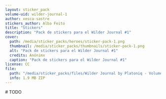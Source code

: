 ```yaml
---
layout: sticker_pack
volume-uid: wilder-journal-1
author: xesca-sastre
stickers_author: Alba Feito
title: "Stickers"
description: "Pack de stickers para el Wilder Journal #1"
cover:
  path: /media/sticker_packs/heroes/sticker-pack-1.png
  thumbnail: /media/sticker_packs/thumbnails/sticker-pack-1.png
  alt: "Pack de stickers para el Wilder Journal #1"
  credits: Anónimx
  caption: "Pack de stickers para el Wilder Journal #1"
license: CC
file:
  path: "/media/sticker_packs/files/Wilder Journal by Platoniq - Volume 1 Sticker Pack by Alba Feito.zip"
  info: 1.9 MB ZIP
---
```

\# TODO